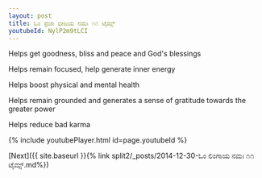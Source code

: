 ```yaml
---
layout: post
title: ಓಂ ಪ್ರಜಾ ಭೀಜಯ ನಮಃ ೧೧ ಟೈಮ್ಸ್
youtubeId: NylP2m9tLCI
---
```

 
 
Helps get goodness, bliss and peace and God's blessings
 
Helps remain focused, help generate inner energy 
 
Helps boost physical and mental health 
 
Helps remain grounded and generates a sense of gratitude towards the greater power 
 
Helps reduce bad karma
 
 
 
 


{% include youtubePlayer.html id=page.youtubeId %}
 
[Next]({{ site.baseurl }}{% link  split2/_posts/2014-12-30-ಓಂ ಲಿಂಗಾಯ ನಮಃ ೧೧ ಟೈಮ್ಸ್.md%})
 
